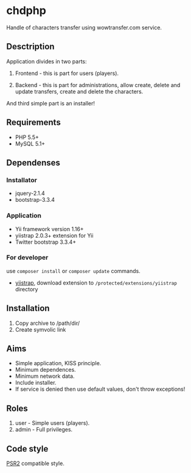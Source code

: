 # chdphp #

Handle of characters transfer using wowtransfer.com service.


## Desctription ##

Application divides in two parts:

1. Frontend - this is part for users (players).

2. Backend - this is part for administrations, allow create, delete and update transfers, create and delete the characters.

And third simple part is an installer!

## Requirements

* PHP 5.5+
* MySQL 5.1+


## Dependenses ##

### Installator

* jquery-2.1.4
* bootstrap-3.3.4

### Application

* Yii framework version 1.16+
* yiistrap 2.0.3+ extension for Yii
* Twitter bootstrap 3.3.4+

### For developer

use `composer install` or `composer update` commands.

* [yiistrap](https://github.com/crisu83/yiistrap/releases),
download extension to `/protected/extensions/yiistrap` directory


## Installation

1. Copy archive to /path/dir/
2. Create symvolic link

## Aims

* Simple application, KISS principle.
* Minimum dependences.
* Minimum network data.
* Include installer.
* If service is denied then use default values, don't throw exceptions!


## Roles ##

1. user - Simple users (players).
2. admin - Full privileges.


## Code style ##

[PSR2](https://github.com/php-fig/fig-standards/blob/master/accepted/PSR-2-coding-style-guide.md "PSR2")
compatible style.